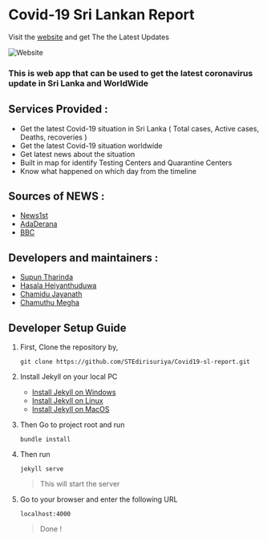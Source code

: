 # Covid-19 Sri Lankan Report

   Visit the [website](https://covid19-sl-report.netlify.com/) and  get The the Latest Updates

![Website](https://i.imgur.com/un7n8u4.png)
		

### This is web app that can be used to get the latest coronavirus update in Sri Lanka and WorldWide

## **Services Provided :**

 - Get the latest Covid-19 situation in Sri Lanka ( Total cases, Active cases, Deaths, recoveries )
 - Get the latest Covid-19 situation worldwide
 - Get latest news about the situation
 - Built in map for identify Testing Centers and Quarantine Centers
 - Know what happened on which day from the timeline 

## **Sources of NEWS :**

 - [News1st](http://corona.newsfirst.lk/?lan=EN)
 - [AdaDerana](http://www.adaderana.lk/hot-news/)
 - [BBC](https://www.bbc.com/news)

## **Developers and maintainers :**

 - [Supun Tharinda](https://github.com/STEdirisuriya)
 - [Hasala Heiyanthuduwa](https://github.com/Hasala2002)
 - [Chamidu Jayanath](https://github.com/chamindujs)
 - [Chamuthu Megha](https://github.com/Chamuthu030828?tab=repositories)
 
## **Developer Setup Guide**

1. First, Clone the repository by,

	`git clone https://github.com/STEdirisuriya/Covid19-sl-report.git`

2. Install Jekyll on your local PC
	- [Install Jekyll on Windows](https://jekyllrb.com/docs/installation/windows/)		
	- [Install Jekyll on Linux](https://jekyllrb.com/docs/installation/other-linux/)	
	- [Install Jekyll on MacOS](https://jekyllrb.com/docs/installation/macos/)	
	
3. Then Go to project root and run
	```
	bundle install
	```
	
 4. Then run
	 ```
	 jekyll serve
	 ``` 

	> This will start the server

 5. Go to your browser and enter the following URL
 
	 ```
	 localhost:4000
	 ```
	 
	> Done !


